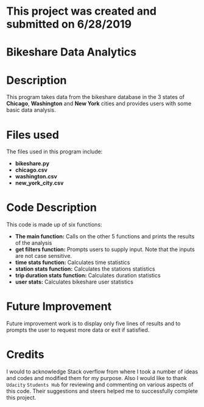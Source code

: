 # **This project was created and submitted on 6/28/2019**

# **Bikeshare Data Analytics**

# **Description**
This program takes data from the bikeshare database in the 3 states of **Chicago**, **Washington** and **New York** cities and provides users with some basic data analysis.

# Files used
The files used in this program include:
- **bikeshare.py**
- **chicago.csv**
- **washington.csv**
- **new_york_city.csv**

# Code Description
This code is made up of six functions:
- **The main function:** Calls on the other 5 functions and prints the results of the analysis
- **get filters function:** Prompts users to supply input. Note that the inputs are not case sensitive.
- **time stats function:** Calculates time statistics
- **station stats function:** Calculates the stations statistics
- **trip duration stats function:** Calculates duration statistics
- **user stats:** Calculates bikeshare user statistics

# Future Improvement
Future improvement work is to display only five lines of results and to prompts the user to request more data or exit if satisfied.

# Credits
I would to acknowledge Stack overflow from where I took a number of ideas and codes and modified them for my purpose. Also I would like to thank `Udacity` `Students Hub` for reviewing and commenting on various aspects of this code. Their suggestions and steers helped me to successfully complete this project.
